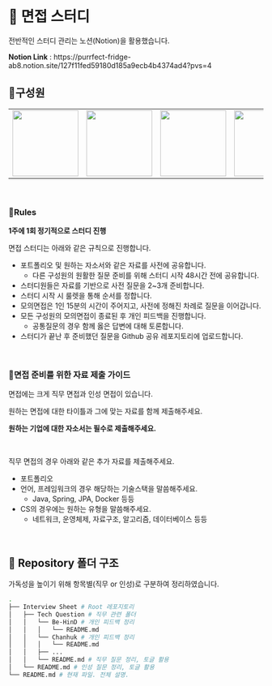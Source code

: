 # 🔖 면접 스터디
<p> 전반적인 스터디 관리는 노션(Notion)을 활용했습니다. </p>
<b>Notion Link</b> : https://purrfect-fridge-ab8.notion.site/127f11fed59180d185a9ecb4b4374ad4?pvs=4

<br>

## 🙂구성원
<table>
 <tr>
    <td align="center"><a href="https://github.com/Be-HinD"><img src="https://avatars.githubusercontent.com/Be-HinD" width="130px;" alt=""></a></td>
    <td align="center"><a href="https://github.com/ChaNyeok1225"><img src="https://avatars.githubusercontent.com/ChaNyeok1225" width="130px;" alt=""></a></td>
    <td align="center"><a href="https://github.com/hoing97s"><img src="https://avatars.githubusercontent.com/hoing97s" width="130px;" alt=""></a></td>
    <td align="center"><a href="https://github.com/kimhaechang1"><img src="https://avatars.githubusercontent.com/kimhaechang1" width="130px;" alt=""></a></td>
 </tr>
</table>

<br>

### 📌Rules

<aside>

**1주에 1회 정기적으로 스터디 진행**

면접 스터디는 아래와 같은 규칙으로 진행합니다.

- 포트폴리오 및 원하는 자소서와 같은 자료를 사전에 공유합니다.
    - 다른 구성원의 원활한 질문 준비를 위해 스터디 시작 48시간 전에 공유합니다.
- 스터디원들은 자료를 기반으로 사전 질문을 2~3개 준비합니다.
- 스터디 시작 시 룰렛을 통해 순서를 정합니다.
- 모의면접은 1인 15분의 시간이 주어지고, 사전에 정해진 차례로 질문을 이어갑니다.
- 모든 구성원의 모의면접이 종료된 후 개인 피드백을 진행합니다.
    - 공통질문의 경우 함께 옳은 답변에 대해 토론합니다.
- 스터디가 끝난 후 준비했던 질문을 Github 공유 레포지토리에 업로드합니다.
</aside>

<br>

### 📑면접 준비를 위한 자료 제출 가이드

면접에는 크게 직무 면접과 인성 면접이 있습니다.

원하는 면접에 대한 타이틀과 그에 맞는 자료를 함께 제출해주세요.

<aside>

**원하는 기업에 대한 자소서는 필수로 제출해주세요.**

<br>

직무 면접의 경우 아래와 같은 추가 자료를 제출해주세요.

- 포트폴리오
- 언어, 프레임워크의 경우 해당하는 기술스택을 말씀해주세요.
    - Java, Spring, JPA, Docker 등등
- CS의 경우에는 원하는 유형을 말씀해주세요.
    - 네트워크, 운영체제, 자료구조, 알고리즘, 데이터베이스 등등
</aside>

<br>

## 📁 Repository 폴더 구조
<p> 가독성을 높이기 위해 항목별(직무 or 인성)로 구분하여 정리하였습니다. </p>

```bash
.
├── Interview Sheet # Root 레포지토리
│   ├── Tech Question # 직무 관련 폴더
│   │   └── Be-HinD # 개인 피드백 정리
│   │   │   └── README.md
│   │   └── Chanhuk # 개인 피드백 정리
│   │   │   └── README.md
│   │   ├── ...
│   │   └── README.md # 직무 질문 정리, 토글 활용
│   └── README.md # 인성 질문 정리, 토글 활용
└── README.md # 현재 파일. 전체 설명.
```
